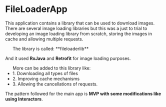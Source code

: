 # FileLoaderApp

This application contains a library that can be used to download images. There are several image loading libraries but this was a just to trial to developing an image loading library from scratch, storing the images in cache and allowing multiple requests. 

<ul>The library is called: **fileloaderlib**</ul>

And it used **RxJava** and **Retrofit** for image loading purposes.

<ul>
More can be added to this library like:
  <li>1. Downloading all types of files</li>
  <li>2. Improving cache mechanisms</li>
  <li>3. Allowing the cancellations of requests.</li>
</ul>

The pattern followed for the main app is **MVP with some modifications like using Interactors**.
